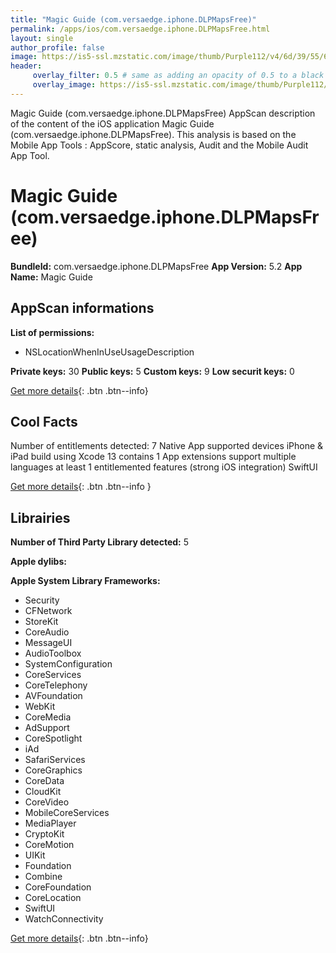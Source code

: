 ```yaml
---
title: "Magic Guide (com.versaedge.iphone.DLPMapsFree)"
permalink: /apps/ios/com.versaedge.iphone.DLPMapsFree.html
layout: single
author_profile: false
image: https://is5-ssl.mzstatic.com/image/thumb/Purple112/v4/6d/39/55/6d39550e-8f63-014f-2f8e-ce5364e1308d/DLPAppIcon-0-1x_U007emarketing-0-7-0-0-sRGB-GLES2_U002c0-85-220.png/512x512bb.jpg
header: 
     overlay_filter: 0.5 # same as adding an opacity of 0.5 to a black background
     overlay_image: https://is5-ssl.mzstatic.com/image/thumb/Purple112/v4/6d/39/55/6d39550e-8f63-014f-2f8e-ce5364e1308d/DLPAppIcon-0-1x_U007emarketing-0-7-0-0-sRGB-GLES2_U002c0-85-220.png/512x512bb.jpg
---
```

Magic Guide (com.versaedge.iphone.DLPMapsFree) AppScan description of the content of the iOS application Magic Guide (com.versaedge.iphone.DLPMapsFree). This analysis is based on the Mobile App Tools : AppScore, static analysis, Audit and the Mobile Audit App Tool.

# Magic Guide (com.versaedge.iphone.DLPMapsFree)

**BundleId:** com.versaedge.iphone.DLPMapsFree
**App Version:** 5.2
**App Name:** Magic Guide


## AppScan informations 

**List of permissions:** 
- NSLocationWhenInUseUsageDescription
  
  
**Private keys:** 30
**Public keys:** 5
**Custom keys:** 9
**Low securit keys:** 0
  
[Get more details](/pricing.html){: .btn .btn--info}

## Cool Facts

Number of entitlements detected: 7
Native App
supported devices iPhone & iPad
build using Xcode 13
contains 1 App extensions
support multiple languages
at least 1 entitlemented features (strong iOS integration)
SwiftUI
  
[Get more details](/pricing.html){: .btn .btn--info }

## Librairies 
**Number of Third Party Library detected:** 5


**Apple dylibs:**


**Apple System Library Frameworks:**
- Security
- CFNetwork
- StoreKit
- CoreAudio
- MessageUI
- AudioToolbox
- SystemConfiguration
- CoreServices
- CoreTelephony
- AVFoundation
- WebKit
- CoreMedia
- AdSupport
- CoreSpotlight
- iAd
- SafariServices
- CoreGraphics
- CoreData
- CloudKit
- CoreVideo
- MobileCoreServices
- MediaPlayer
- CryptoKit
- CoreMotion
- UIKit
- Foundation
- Combine
- CoreFoundation
- CoreLocation
- SwiftUI
- WatchConnectivity


  
[Get more details](/pricing.html){: .btn .btn--info}

